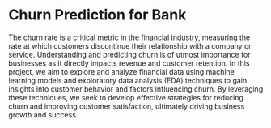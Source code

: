 <h1>Churn Prediction for Bank</h1>
    <div>
      The churn rate is a critical metric in the financial industry, measuring
      the rate at which customers discontinue their relationship with a company
      or service. Understanding and predicting churn is of utmost importance for
      businesses as it directly impacts revenue and customer retention. In this
      project, we aim to explore and analyze financial data using machine
      learning models and exploratory data analysis (EDA) techniques to gain
      insights into customer behavior and factors influencing churn. By
      leveraging these techniques, we seek to develop effective strategies for
      reducing churn and improving customer satisfaction, ultimately driving
      business growth and success.
    </div>
